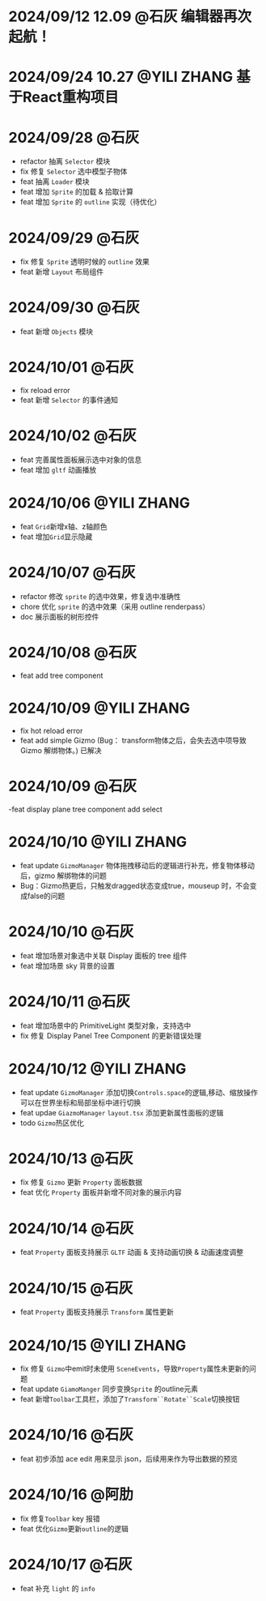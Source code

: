 # 2024/09/12 12.09 @石灰 编辑器再次起航！

# 2024/09/24 10.27 @YILI ZHANG 基于React重构项目 

# 2024/09/28 @石灰
- refactor 抽离 `Selector` 模块
- fix 修复 `Selector` 选中模型子物体
- feat 抽离 `Loader` 模块
- feat 增加 `Sprite` 的加载 & 拾取计算
- feat 增加 `Sprite` 的 `outline` 实现（待优化）

# 2024/09/29 @石灰
- fix 修复 `Sprite` 透明时候的 `outline` 效果
- feat 新增 `Layout` 布局组件

# 2024/09/30 @石灰
- feat 新增 `Objects` 模块

# 2024/10/01 @石灰
- fix reload error
- feat 新增 `Selector` 的事件通知

# 2024/10/02 @石灰
- feat 完善属性面板展示选中对象的信息
- feat 增加 `gltf` 动画播放

# 2024/10/06 @YILI ZHANG
- feat `Grid`新增x轴、z轴颜色
- feat 增加`Grid`显示隐藏

# 2024/10/07 @石灰
- refactor 修改 `sprite` 的选中效果，修复选中准确性
- chore 优化 `sprite` 的选中效果（采用 outline renderpass）
- doc 展示面板的树形控件  

# 2024/10/08 @石灰
- feat add tree component

# 2024/10/09 @YILI ZHANG
- fix hot reload error 
- feat add simple Gizmo (Bug： transform物体之后，会失去选中项导致Gizmo 解绑物体。) 已解决

# 2024/10/09 @石灰
-feat display plane tree component add select 

# 2024/10/10 @YILI ZHANG
- feat update `GizmoManager` 物体拖拽移动后的逻辑进行补充，修复物体移动后，gizmo 解绑物体的问题
- Bug：Gizmo热更后，只触发dragged状态变成true，mouseup 时，不会变成false的问题

# 2024/10/10 @石灰
- feat 增加场景对象选中关联 Display 面板的 tree 组件
- feat 增加场景 sky 背景的设置

# 2024/10/11 @石灰
- feat 增加场景中的 PrimitiveLight 类型对象，支持选中
- fix 修复 Display Panel Tree Component 的更新错误处理

# 2024/10/12 @YILI ZHANG
- feat update `GizmoManager` 添加切换`Controls.space`的逻辑,移动、缩放操作可以在世界坐标和局部坐标中进行切换
- feat updae `GiazmoManager` `layout.tsx` 添加更新属性面板的逻辑
- todo `Gizmo`热区优化

# 2024/10/13 @石灰
- fix 修复 `Gizmo` 更新 `Property` 面板数据
- feat 优化 `Property` 面板并新增不同对象的展示内容

# 2024/10/14 @石灰
- feat `Property` 面板支持展示 `GLTF` 动画 & 支持动画切换 & 动画速度调整

# 2024/10/15 @石灰
- feat `Property` 面板支持展示 `Transform` 属性更新

# 2024/10/15 @YILI ZHANG
- fix 修复 `Gizmo`中emit时未使用 `SceneEvents`，导致`Property`属性未更新的问题  
- feat update `GiamoManger` 同步变换`Sprite` 的outline元素
- feat 新增`Toolbar`工具栏，添加了`Transform``Rotate``Scale`切换按钮

# 2024/10/16 @石灰
- feat 初步添加 ace edit 用来显示 json，后续用来作为导出数据的预览

# 2024/10/16 @阿肋
- fix 修复`Toolbar` key 报错
- feat 优化`Gizmo`更新`outline`的逻辑

# 2024/10/17 @石灰
- feat 补充 `light` 的 `info`
